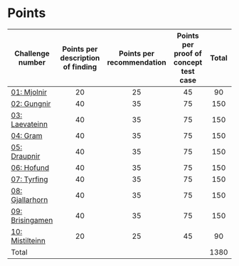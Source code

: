 # Points

| Challenge number 	| Points per description of finding 	| Points per recommendation 	| Points per proof of concept test case 	| Total 	|
|------------------	|:---------------------------------:	|:-------------------------:	|:-------------------------------------:	|:-----:	|
| [01: Mjolnir](./ctf-01/README.md)    	|                 20                	|             25            	|                   45                  	|   90  	|
| [02: Gungnir](./ctf-02/README.md)     	|                 40                	|             35            	|                   75                  	|  150  	|
| [03: Laevateinn](./ctf-03/README.md)  	|                 40                	|             35            	|                   75                  	|  150  	|
| [04: Gram](./ctf-04/README.md)        	|                 40                	|             35            	|                   75                  	|  150  	|
| [05: Draupnir](./ctf-05/README.md)    	|                 40                	|             35            	|                   75                  	|  150  	|
| [06: Hofund](./ctf-06/README.md)      	|                 40                	|             35            	|                   75                  	|  150  	|
| [07: Tyrfing](./ctf-07/README.md)     	|                 40                	|             35            	|                   75                  	|  150  	|
| [08: Gjallarhorn](./ctf-08/README.md) 	|                 40                	|             35            	|                   75                  	|  150  	|
| [09: Brisingamen](./ctf-09/README.md) 	|                 40                	|             35            	|                   75                  	|  150  	|
| [10: Mistilteinn](./ctf-10/README.md) 	|                 20                	|             25            	|                   45                  	|   90  	|
| Total            	|                                   	|                           	|                                       	| 1380  	|